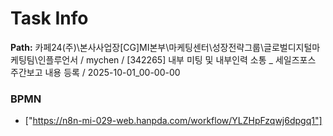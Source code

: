 # Task Info

**Path:** 카페24(주)\본사사업장\[CG]MI본부\마케팅센터\성장전략그룹\글로벌디지털마케팅팀\인플루언서 / mychen / [342265] 내부 미팅 및 내부인력 소통 _ 세일즈포스 주간보고 내용 등록 / 2025-10-01_00-00-00

### BPMN
- ["https://n8n-mi-029-web.hanpda.com/workflow/YLZHpFzqwj6dpgq1"]

